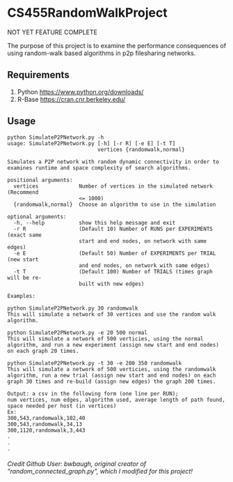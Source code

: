 # CS455RandomWalkProject
NOT YET FEATURE COMPLETE

The purpose of this project is to examine the performance consequences of using random-walk based algorithms in p2p filesharing networks.

## Requirements
1. Python https://www.python.org/downloads/
2. R-Base https://cran.cnr.berkeley.edu/

## Usage
```
python SimulateP2PNetwork.py -h
usage: SimulateP2PNetwork.py [-h] [-r R] [-e E] [-t T]
                             vertices {randomwalk,normal}

Simulates a P2P network with random dynamic connectivity in order to examines runtime and space complexity of search algorithms.

positional arguments:
  vertices             Number of vertices in the simulated network (Recommend
                       <= 1000)
  {randomwalk,normal}  Choose an algorithm to use in the simulation

optional arguments:
  -h, --help           show this help message and exit
  -r R                 (Default 10) Number of RUNS per EXPERIMENTS (exact same
                       start and end nodes, on network with same edges)
  -e E                 (Default 50) Number of EXPERIMENTS per TRIAL (new start
                       and end nodes, on network with same edges)
  -t T                 (Default 100) Number of TRIALS (times graph will be re-
                       built with new edges)

Examples:

python SimulateP2PNetwork.py 30 randomwalk
This will simulate a network of 30 vertices and use the random walk algorithm.

python SimulateP2PNetwork.py -e 20 500 normal
This will simulate a network of 500 verticies, using the normal algorithm, and run a new experiment (assign new start and end nodes) on each graph 20 times.

python SimulateP2PNetwork.py -t 30 -e 200 350 randomwalk
This will simulate a network of 500 verticies, using the randomwalk algorithm, run a new trial (assign new start and end nodes) on each graph 30 times and re-build (assign new edges) the graph 200 times.

Output: a csv in the following form (one line per RUN);
num vertices, num edges, algorithm used, average length of path found, space needed per host (in vertices)
Ex:
300,543,randomwalk,102,40
300,543,randomwalk,34,13
300,1120,randomwalk,3,443
.
.
.
```

###### Credit Github User: bwbaugh, original creator of "random_connected_graph.py", which I modified for this project!
